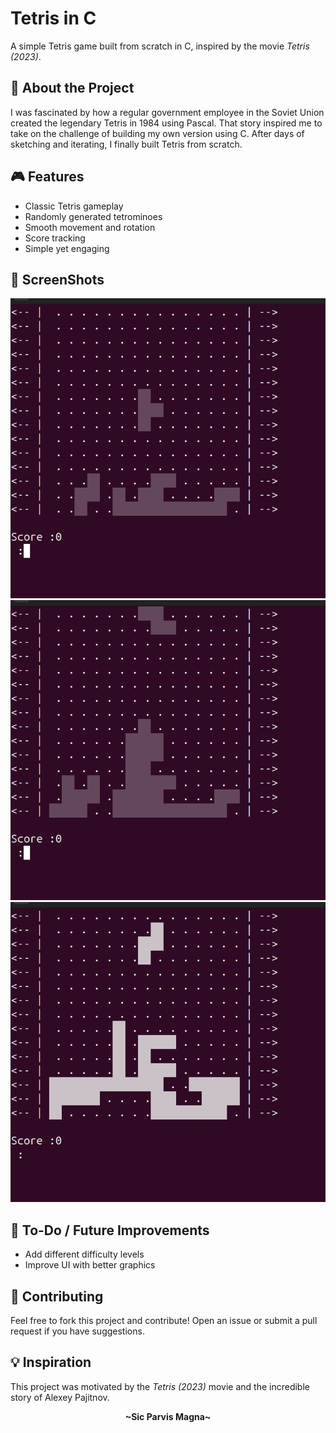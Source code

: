 # Tetris in C

A simple Tetris game built from scratch in C, inspired by the movie *Tetris (2023)*.

## 🚀 About the Project
I was fascinated by how a regular government employee in the Soviet Union created the legendary Tetris in 1984 using Pascal. That story inspired me to take on the challenge of building my own version using C. After days of sketching and iterating, I finally built Tetris from scratch.

## 🎮 Features
- Classic Tetris gameplay
- Randomly generated tetrominoes
- Smooth movement and rotation
- Score tracking
- Simple yet engaging 


## 🎥 ScreenShots

![Game Screenshot](tetrisss1.png)
![Game Screenshot](tetrisss2.png)
![Game Screenshot](tetrisss3.png)

## 📌 To-Do / Future Improvements
- Add different difficulty levels
- Improve UI with better graphics

## 🤝 Contributing
Feel free to fork this project and contribute! Open an issue or submit a pull request if you have suggestions.

## 💡 Inspiration
This project was motivated by the *Tetris (2023)* movie and the incredible story of Alexey Pajitnov. 

<div align="center">
  <b>~Sic Parvis Magna~</b>
</div>